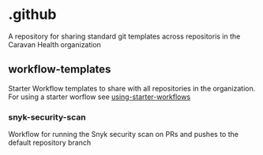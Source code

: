 # .github
A repository for sharing standard git templates across repositoris in the Caravan Health organization

## workflow-templates
Starter Workflow templates to share with all repositories in the organization. For using a starter worflow see [using-starter-workflows](https://docs.github.com/en/actions/learn-github-actions/using-starter-workflows)

### snyk-security-scan
Workflow for running the Snyk security scan on PRs and pushes to the default repository branch
